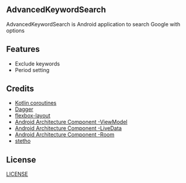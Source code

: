 ## AdvancedKeywordSearch

AdvancedKeywordSearch is Android application to search Google with options

## Features

* Exclude keywords
* Period setting

## Credits

* [Kotlin coroutines](https://github.com/Kotlin/kotlinx.coroutines)
* [Dagger](https://github.com/google/dagger)
* [flexbox-layout](https://github.com/google/flexbox-layout)
* [Android Architecture Component -ViewModel](https://developer.android.com/topic/libraries/architecture/viewmodel)
* [Android Architecture Component -LiveData](https://developer.android.com/topic/libraries/architecture/livedata)
* [Android Architecture Component -Room](https://developer.android.com/topic/libraries/architecture/room)
* [stetho](https://github.com/facebook/stetho)

## License

[LICENSE](https://github.com/phicdy/AdvancedKeywordSearch/blob/master/LICENSE)
